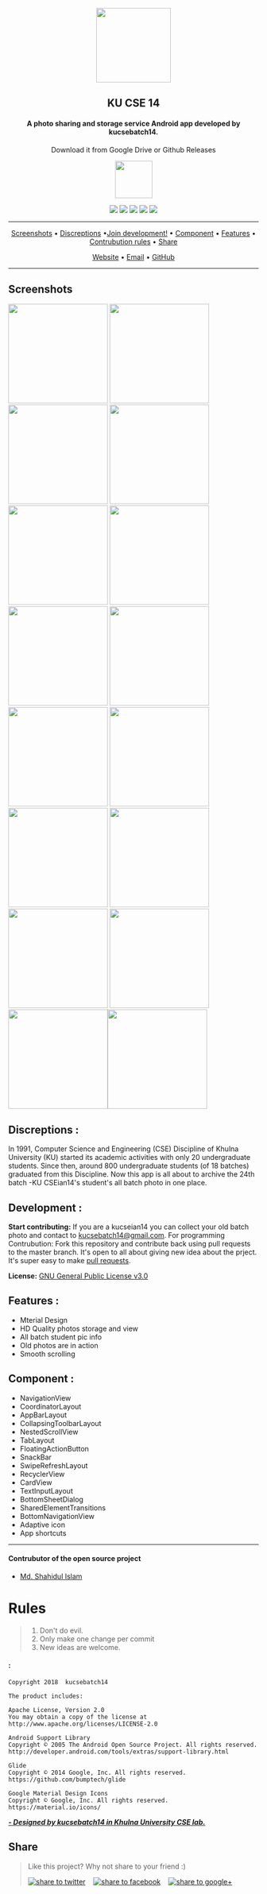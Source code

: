 

<p align="center"><a href="https://kucsebatch14.github.io"><img src="pictures/pic_luncher.jpg" width="150"/></a></p> 
<h2 align="center"><b>KU CSE 14</b></h2>
<h4 align="center">A photo sharing and storage service Android app developed by kucsebatch14.</h4>
<p align="center"> Download it from Google Drive or Github Releases </p>

<p align="center"><a href="https://goo.gl/mdNeJG"><img src="pictures/pic_download.png" height="75"></a></p> 


<p align="center">
<a href="https://github.com/kucsebatch14/KUCSE-batch-photo-android-app/releases" alt="GitHub release"><img src="https://img.shields.io/github/release/TeamNewPipe/NewPipe.svg" /></a>
<a href="https://www.gnu.org/licenses/gpl-3.0" alt="License: GPL v3"><img src="https://img.shields.io/badge/License-GPL%20v3-blue.svg?style=flat" /></a>
 <a href="http://developer.android.com/index.html" alt="Platform:"><img src="https://badges.frapsoft.com/os/v2/open-source.png?v=103))" /></a>
  <a href="https://android-arsenal.com/api?level=21" alt="API:"><img src="https://img.shields.io/badge/API-21%2B-brightgreen.svg?style=flat)" /></a>
<a href="https://travis-ci.org/kucsebatch14/KUCSE-batch-photo-android-app" alt="Build Status"><img src="https://travis-ci.org/kucsebatch14/KUCSE-batch-photo-android-app.svg" /></a>

</p>
<hr />
<p align="center"><a href="#screenshots">Screenshots</a> &bull; <a href="#development">Discreptions</a> &bull;<a href="#development">Join development!</a> &bull; <a href="#component">Component</a> &bull; <a href="#feature">Features</a> &bull; <a href="#rules">Contrubution rules</a> &bull; <a href="#share">Share</a></p>
<p align="center"><a href="https://kucsebatch14.github.io">Website</a> &bull; <a href="kucsebatch14@gmail.com">Email</a>  &bull; <a href="https://github.com/kucsebatch14">GitHub</a></p>
<hr />




 
## Screenshots
 <img src="pictures/batch_photo_1.png" width="200"/> <img src="pictures/batch_photo_2.png" width="200"/> <img src="pictures/batch_photo_3.png" width="200" /> 
<img src="pictures/batch_photo_4.png" width="200"/> <img src="pictures/batch_photo_5.png" width="200"/> <img src="pictures/batch_photo_6.png" width="200" />
<img src="pictures/batch_photo_7.png" width="200"/> <img src="pictures/batch_photo_8.png" width="200"/> <img src="pictures/batch_photo_9.png" width="200" />
<img src="pictures/batch_photo_10.png" width="200"/> <img src="pictures/batch_photo_11.png" width="200"/> <img src="pictures/batch_photo_12.png" width="200" />
<img src="pictures/batch_photo_13.png" width="200"/> <img src="pictures/batch_photo_14.png" width="200"/> <img src="pictures/batch_photo_15.png" width="200" /><img src="pictures/batch_photo_16.png" width="200" />

## Discreptions :

In 1991, Computer Science and Engineering (CSE) Discipline of Khulna University (KU) started its academic activities with only 20 undergraduate students. Since then, around 800 undergraduate students (of 18 batches) graduated from this Discipline. Now this app is all about to archive the 24th batch -KU CSEian14's student's all batch photo in one place.

## Development :

<!-- **Build status:** master ![](https://api.travis-ci.org/owncloud/android.svg?branch=master) stable ![](https://api.travis-ci.org/owncloud/android.svg?branch=stable) -->

**Start contributing:** If you are a kucseian14 you can collect your old batch photo and contact to kucsebatch14@gmail.com. For programming Contrubution: Fork this repository and contribute back using pull requests to the master branch. It's open to all about giving new idea about the prject.
It's super easy to make [pull requests](https://github.com/kucsebatch14/KUCSE-batch-photo-android-app/pulls).



**License:** [GNU General Public License v3.0](https://github.com/kucsebatch14/KUCSE-batch-photo-android-app/blob/master/LICENSE)

## Features :

* Mterial Design
* HD Quality photos storage and view
* All batch student pic info
* Old photos are in action
* Smooth scrolling

## Component :

- NavigationView  
- CoordinatorLayout  
- AppBarLayout  
- CollapsingToolbarLayout  
- NestedScrollView  
- TabLayout  
- FloatingActionButton  
- SnackBar  
- SwipeRefreshLayout  
- RecyclerView  
- CardView  
- TextInputLayout  
- BottomSheetDialog  
- SharedElementTransitions  
- BottomNavigationView  
- Adaptive icon  
- App shortcuts 
  
---  

#### Contrubutor of the open source project  
- [Md. Shahidul Islam](https://github.com/shahidul56)  

# Rules
> 1. Don't do evil.
> 2. Only make one change per commit 
> 3. New ideas are welcome.
 

#### :  
    Copyright 2018  kucsebatch14  
      
    The product includes:  
      
    Apache License, Version 2.0  
    You may obtain a copy of the license at  
    http://www.apache.org/licenses/LICENSE-2.0  
      
    Android Support Library  
    Copyright © 2005 The Android Open Source Project. All rights reserved. 
    http://developer.android.com/tools/extras/support-library.html  
      
    Glide  
    Copyright © 2014 Google, Inc. All rights reserved.  
    https://github.com/bumptech/glide  
      
    Google Material Design Icons  
    Copyright © Google, Inc. All rights reserved.  
    https://material.io/icons/
  
[_**- Designed by kucsebatch14 in Khulna University CSE lab.**_](https://kucsebatch14.github.io)


## Share  
> Like this project? Why not share to your friend :)  
>   
> <a href="https://twitter.com/intent/tweet?text=Look%20at%20this%20nice%20project%2c%20Made%20with%20material%20design%20for%20showcasing%20batch%20student%20photos.Made%20by%20kucsebatch14%2c%20https://github.com/kucsebatch14/KUCSE-batch-photo-android-app" target="_blank" title="share to twitter" style="width:100%"><img src="http://i.imgur.com/GlSWEr7.png" title="share to twitter"/></a>&nbsp;&nbsp;&nbsp;&nbsp;<a href="https://www.facebook.com/sharer/sharer.php?u=https://github.com/kucsebatch14/KUCSE-batch-photo-android-app" target="_blank" title="share to facebook" style="width:100%"><img src="http://i.imgur.com/0evE2QJ.png" title="share to facebook"/></a>&nbsp;&nbsp;&nbsp;&nbsp;<a href="https://plus.google.com/share?url=https://github.com/kucsebatch14/KUCSE-batch-photo-android-app" target="_blank" title="share to google+" style="width:100%"><img src="http://i.imgur.com/zvDBPqj.png" title="share to google+"/></a>&nbsp;&nbsp;&nbsp;&nbsp;</a>
